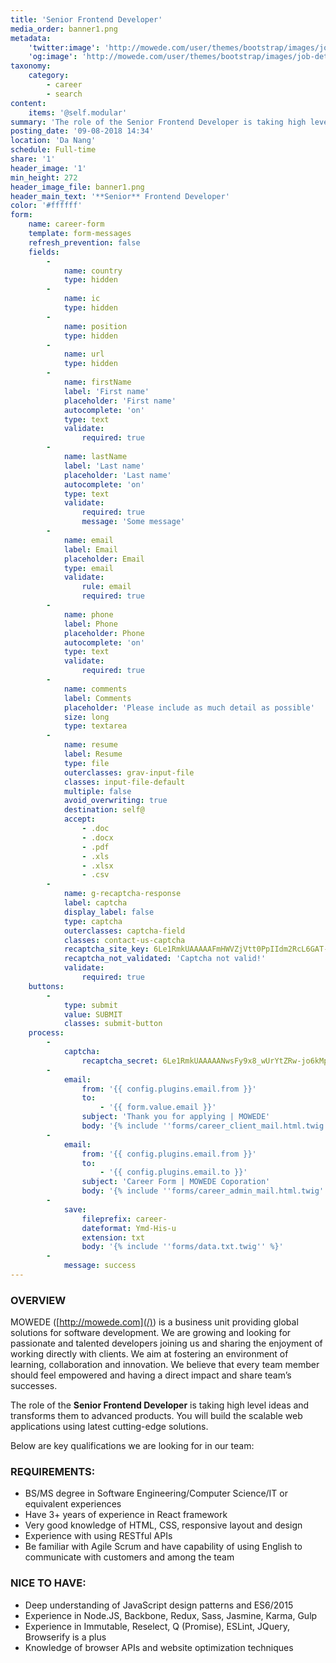 ```yaml
---
title: 'Senior Frontend Developer'
media_order: banner1.png
metadata:
    'twitter:image': 'http://mowede.com/user/themes/bootstrap/images/job-detail.png'
    'og:image': 'http://mowede.com/user/themes/bootstrap/images/job-detail.png'
taxonomy:
    category:
        - career
        - search
content:
    items: '@self.modular'
summary: 'The role of the Senior Frontend Developer is taking high level ideas and transforms them to advanced products. You will build the scalable web applications using latest cutting-edge solutions.'
posting_date: '09-08-2018 14:34'
location: 'Da Nang'
schedule: Full-time
share: '1'
header_image: '1'
min_height: 272
header_image_file: banner1.png
header_main_text: '**Senior** Frontend Developer'
color: '#ffffff'
form:
    name: career-form
    template: form-messages
    refresh_prevention: false
    fields:
        -
            name: country
            type: hidden
        -
            name: ic
            type: hidden
        -
            name: position
            type: hidden
        -
            name: url
            type: hidden
        -
            name: firstName
            label: 'First name'
            placeholder: 'First name'
            autocomplete: 'on'
            type: text
            validate:
                required: true
        -
            name: lastName
            label: 'Last name'
            placeholder: 'Last name'
            autocomplete: 'on'
            type: text
            validate:
                required: true
                message: 'Some message'
        -
            name: email
            label: Email
            placeholder: Email
            type: email
            validate:
                rule: email
                required: true
        -
            name: phone
            label: Phone
            placeholder: Phone
            autocomplete: 'on'
            type: text
            validate:
                required: true
        -
            name: comments
            label: Comments
            placeholder: 'Please include as much detail as possible'
            size: long
            type: textarea
        -
            name: resume
            label: Resume
            type: file
            outerclasses: grav-input-file
            classes: input-file-default
            multiple: false
            avoid_overwriting: true
            destination: self@
            accept:
                - .doc
                - .docx
                - .pdf
                - .xls
                - .xlsx
                - .csv
        -
            name: g-recaptcha-response
            label: captcha
            display_label: false
            type: captcha
            outerclasses: captcha-field
            classes: contact-us-captcha
            recaptcha_site_key: 6Le1RmkUAAAAAFmHWVZjVtt0PpIIdm2RcL6GAT-r
            recaptcha_not_validated: 'Captcha not valid!'
            validate:
                required: true
    buttons:
        -
            type: submit
            value: SUBMIT
            classes: submit-button
    process:
        -
            captcha:
                recaptcha_secret: 6Le1RmkUAAAAANwsFy9x8_wUrYtZRw-jo6kMpCr6
        -
            email:
                from: '{{ config.plugins.email.from }}'
                to:
                    - '{{ form.value.email }}'
                subject: 'Thank you for applying | MOWEDE'
                body: '{% include ''forms/career_client_mail.html.twig'' %}'
        -
            email:
                from: '{{ config.plugins.email.from }}'
                to:
                    - '{{ config.plugins.email.to }}'
                subject: 'Career Form | MOWEDE Coporation'
                body: '{% include ''forms/career_admin_mail.html.twig'' %}'
        -
            save:
                fileprefix: career-
                dateformat: Ymd-His-u
                extension: txt
                body: '{% include ''forms/data.txt.twig'' %}'
        -
            message: success
---
```


### OVERVIEW 

MOWEDE ([http://mowede.com](/)) is a business unit providing global solutions for software development. We are growing and looking for passionate and talented developers joining us and sharing the enjoyment of working directly with clients. We aim at fostering an environment of learning, collaboration and innovation. We believe that every team member should feel empowered and having a direct impact and share team’s successes. 

The role of the **Senior Frontend Developer** is taking high level ideas and transforms them to advanced products. You will build the scalable web applications using latest cutting-edge solutions.

Below are key qualifications we are looking for in our team:

### REQUIREMENTS:

* BS/MS degree in Software Engineering/Computer Science/IT or equivalent experiences
* Have 3+ years  of experience in React framework
* Very good knowledge of HTML, CSS, responsive layout and design
* Experience with using RESTful APIs
* Be familiar with Agile Scrum and have capability of using English to communicate with customers and among the team

### NICE TO HAVE:

* Deep understanding of JavaScript design patterns and ES6/2015
* Experience in Node.JS, Backbone, Redux, Sass, Jasmine, Karma, Gulp
* Experience in Immutable, Reselect, Q (Promise), ESLint, JQuery, Browserify is a plus
* Knowledge of browser APIs and website optimization techniques